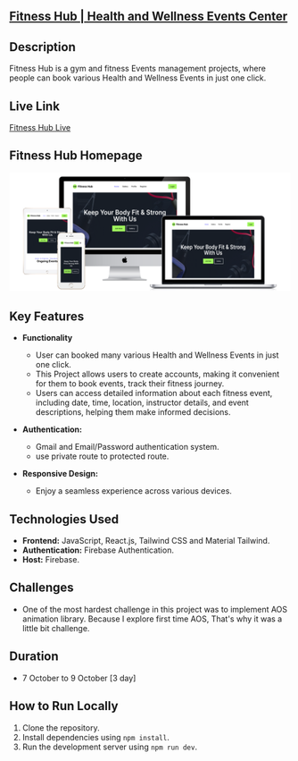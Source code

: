 ## [Fitness Hub | Health and Wellness Events Center](https://fit-event-hub.web.app/)

## Description
Fitness Hub is a gym and fitness Events management projects, where people can book various Health and Wellness Events in just one click.

## Live Link

   [Fitness Hub Live](https://fit-event-hub.web.app/)

## Fitness Hub Homepage

![Home Page of Fitness Hub](/src/assets/all-devices-white.png)

## Key Features

- **Functionality**
  - User can booked many various Health and Wellness Events in just one click.
  - This Project allows users to create accounts, making it convenient for them to book events, track their fitness journey.
  - Users can access detailed information about each fitness event, including date, time, location, instructor details, and event descriptions, helping them make informed decisions.

- **Authentication:**
  - Gmail and Email/Password authentication system.
  - use private route to protected route.

- **Responsive Design:**
  - Enjoy a seamless experience across various devices.

## Technologies Used

 - **Frontend:** JavaScript, React.js, Tailwind CSS and Material Tailwind.
 - **Authentication:** Firebase Authentication.
- **Host:** Firebase.


## Challenges
- One of the most hardest challenge in this project was to implement AOS animation library. Because I explore first time AOS, That's why it was a little bit challenge.

## Duration
- 7 October to 9 October [3 day]

## How to Run Locally
1. Clone the repository.
2. Install dependencies using `npm install`.
4. Run the development server using `npm run dev`.
